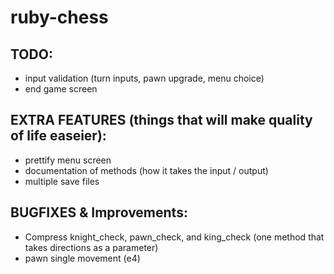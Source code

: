 # ruby-chess

## TODO:
- input validation (turn inputs, pawn upgrade, menu choice)
- end game screen

## EXTRA FEATURES (things that will make quality of life easeier):
- prettify menu screen
- documentation of methods (how it takes the input / output)
- multiple save files

## BUGFIXES & Improvements:
- Compress knight_check, pawn_check, and king_check
(one method that takes directions as a parameter)
- pawn single movement (e4)
